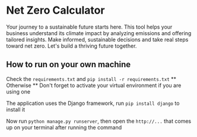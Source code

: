 # Net Zero Calculator
Your journey to a sustainable future starts here. This tool helps your business understand its climate impact by analyzing emissions and offering tailored insights. Make informed, sustainable decisions and take real steps toward net zero. Let's build a thriving future together.

## How to run on your own machine
Check the `requirements.txt` and `pip install -r requirements.txt`
** Otherwise **
Don't forget to activate your virtual environment if you are using one

The application uses the Django framework, run `pip install django` to install it

Now run `python manage.py runserver`, then open the `http://...` that comes up on your terminal after running the command